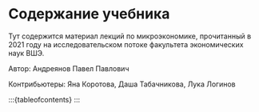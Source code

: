 # Содержание учебника

Тут содержится материал лекций по микроэкономике, прочитанный в 2021 году на исследовательском потоке факультета экономических наук ВШЭ.

Автор: Андреянов Павел Павлович

Контрибьютеры: Яна Коротова, Даша Табачникова, Лука Логинов

:::{tableofcontents}
:::